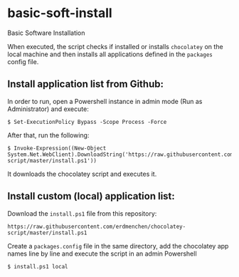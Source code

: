 # basic-soft-install
Basic Software Installation

When executed, the script checks if installed or installs `chocolatey` on the local machine and then installs all applications defined in the `packages` config file.

## Install application list from Github:
In order to run, open a Powershell instance in admin mode (Run as Administrator) and execute:

```console
$ Set-ExecutionPolicy Bypass -Scope Process -Force
```
After that, run the following:
```console
$ Invoke-Expression((New-Object System.Net.WebClient).DownloadString('https://raw.githubusercontent.com/erdmenchen/chocolatey-script/master/install.ps1'))
```
It downloads the chocolatey script and executes it.

## Install custom (local) application list:
Download the `install.ps1` file from this repository:
```
https://raw.githubusercontent.com/erdmenchen/chocolatey-script/master/install.ps1
```

Create a `packages.config` file in the same directory, add the chocolatey app names line by line and execute the script in an admin Powershell
```
$ install.ps1 local
```
